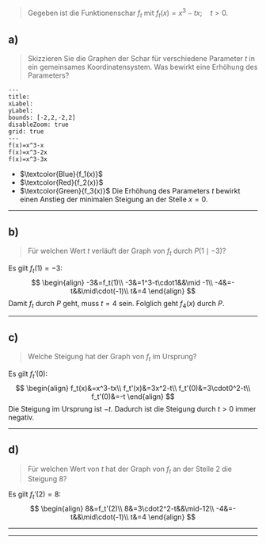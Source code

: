 > Gegeben ist die Funktionenschar $f_t$ mit $f_t(x)=x^3-tx;\quad t>0$.

## a)
> Skizzieren Sie die Graphen der Schar für verschiedene Parameter $t$ in ein gemeinsames Koordinatensystem. Was bewirkt eine Erhöhung des Parameters?

```functionplot
---
title: 
xLabel: 
yLabel: 
bounds: [-2,2,-2,2]
disableZoom: true
grid: true
---
f(x)=x^3-x
f(x)=x^3-2x
f(x)=x^3-3x
```
- $\textcolor{Blue}{f_1(x)}$
- $\textcolor{Red}{f_2(x)}$
- $\textcolor{Green}{f_3(x)}$
Die Erhöhung des Parameters $t$ bewirkt einen Anstieg der minimalen Steigung an der Stelle $x=0$.

---
## b)
> Für welchen Wert $t$ verläuft der Graph von $f_t$ durch $P(1\mid-3)$?

Es gilt $f_t(1)=-3$:
$$
\begin{align}
	-3&=f_t(1)\\
	-3&=1^3-t\cdot1&&\mid -1\\
	-4&=-t&&\mid\cdot(-1)\\
	t&=4
\end{align}
$$
Damit $f_t$ durch $P$ geht, muss $t=4$ sein. Folglich geht $f_4(x)$ durch $P$.

---
## c)
> Welche Steigung hat der Graph von $f_t$ im Ursprung?

Es gilt $f_t'(0)$:
$$
\begin{align}
	f_t(x)&=x^3-tx\\
	f_t'(x)&=3x^2-t\\
	f_t'(0)&=3\cdot0^2-t\\
	f_t'(0)&=-t
\end{align}
$$
Die Steigung im Ursprung ist $-t$. Dadurch ist die Steigung durch $t>0$ immer negativ.

---
## d)
> Für welchen Wert von $t$ hat der Graph von $f_t$ an der Stelle $2$ die Steigung $8$?

Es gilt $f_t'(2)=8$:
$$
\begin{align}
	8&=f_t'(2)\\
	8&=3\cdot2^2-t&&\mid-12\\
	-4&=-t&&\mid\cdot(-1)\\
	t&=4
\end{align}
$$

---
---